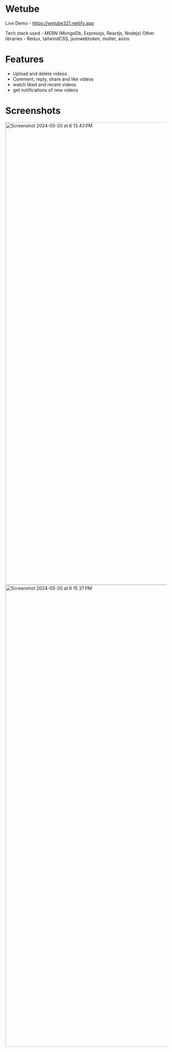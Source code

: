 # Wetube

Live Demo - https://wetube321.netlify.app

Tech stack used - MERN (MongoDb, Expressjs, Reactjs, Nodejs)
Other libraries - Redux, tailwindCSS, jsonwebtoken, multer, axios

# Features

- Upload and delete videos
- Comment, reply, share and like videos
- watch liked and recent videos
- get notifications of new videos

# Screenshots

<img width="1440" alt="Screenshot 2024-05-20 at 6 13 43 PM" src="https://github.com/Amankumar321/wetube/assets/76520634/47c61000-6901-4d85-a2a5-63e4a645d49d">
<img width="1438" alt="Screenshot 2024-05-20 at 6 15 37 PM" src="https://github.com/Amankumar321/wetube/assets/76520634/f4b0c9d0-5162-49a8-8b40-8762cd3cbc16">
